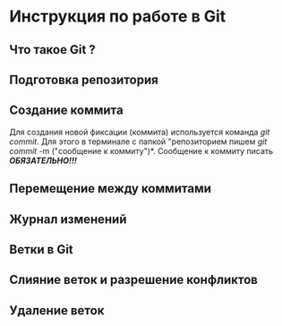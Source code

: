 # Инструкция по работе в Git

## Что такое Git ?

## Подготовка репозитория

## Создание коммита
Для создания новой фиксации (коммита) используется команда *git commit*. Для этого в терминале с папкой "репозиторием пишем *git commit* -m ("сообщение к коммиту")*. Сообщение к коммиту писать ***ОБЯЗАТЕЛЬНО!!!***
## Перемещение между коммитами

## Журнал изменений

## Ветки в Git

## Слияние веток и разрешение конфликтов

## Удаление веток